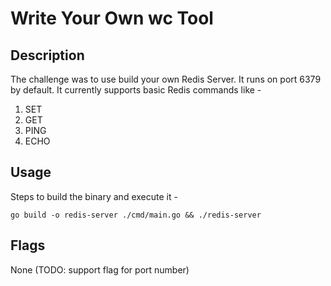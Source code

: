 # Write Your Own wc Tool

## Description
The challenge was to use build your own Redis Server.
It runs on port 6379 by default.
It currently supports basic Redis commands like -
1. SET
2. GET
3. PING
4. ECHO

## Usage

Steps to build the binary and execute it -
```
go build -o redis-server ./cmd/main.go && ./redis-server
``` 

## Flags
None (TODO: support flag for port number)